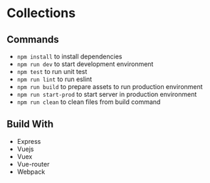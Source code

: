# Collections

## Commands

* `npm install` to install dependencies
* `npm run dev` to start development environment
* `npm test` to run unit test
* `npm run lint` to run eslint
* `npm run build` to prepare assets to run production environment
* `npm run start-prod` to start server in production environment
* `npm run clean` to clean files from build command

## Build With

* Express
* Vuejs
* Vuex
* Vue-router
* Webpack
